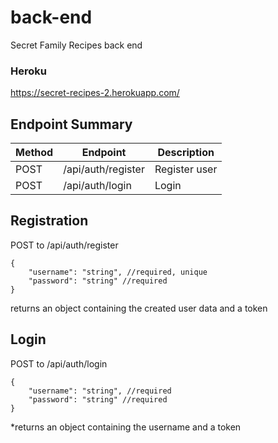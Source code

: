 # back-end
Secret Family Recipes back end

### Heroku

https://secret-recipes-2.herokuapp.com/

## Endpoint Summary

| Method | Endpoint             | Description           |
 | ------ | -------------------- | --------------------- |
 | POST   | /api/auth/register   | Register user         |
 | POST   | /api/auth/login      | Login                 |

 ## Registration

 POST to /api/auth/register

 ```
 {
     "username": "string", //required, unique
     "password": "string" //required
 }
 ```

 returns an object containing the created user data and a token

 ## Login

 POST to /api/auth/login

 ```
 {
     "username": "string", //required
     "password": "string" //required
 }
 ```

 \*returns an object containing the username and a token


